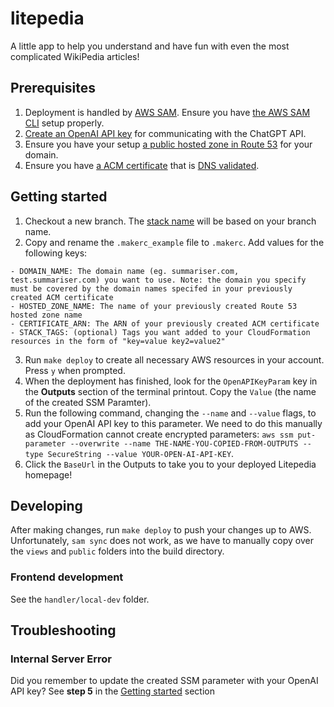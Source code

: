 # litepedia

A little app to help you understand and have fun with even the most complicated WikiPedia articles!

## Prerequisites

1. Deployment is handled by [AWS SAM](https://docs.aws.amazon.com/serverless-application-model/latest/developerguide/what-is-sam.html#what-is-sam-cli). Ensure you have [the AWS SAM CLI](https://docs.aws.amazon.com/serverless-application-model/latest/developerguide/prerequisites.html) setup properly.
2. [Create an OpenAI API key](https://platform.openai.com/account/api-keys) for communicating with the ChatGPT API.
3. Ensure you have your setup [a public hosted zone in Route 53](https://docs.aws.amazon.com/Route53/latest/DeveloperGuide/CreatingHostedZone.html) for your domain.
4. Ensure you have [a ACM certificate](https://docs.aws.amazon.com/acm/latest/userguide/gs-acm-request-public.html) that is [DNS validated](https://docs.aws.amazon.com/acm/latest/userguide/dns-validation.html).

## Getting started

1. Checkout a new branch. The [stack name](https://docs.aws.amazon.com/AWSCloudFormation/latest/UserGuide/cfn-using-console-create-stack-parameters.html) will be based on your branch name.
2. Copy and rename the `.makerc_example` file to `.makerc`. Add values for the following keys:

```
- DOMAIN_NAME: The domain name (eg. summariser.com, test.summariser.com) you want to use. Note: the domain you specify must be covered by the domain names specifed in your previously created ACM certificate
- HOSTED_ZONE_NAME: The name of your previously created Route 53 hosted zone name
- CERTIFICATE_ARN: The ARN of your previously created ACM certificate
- STACK_TAGS: (optional) Tags you want added to your CloudFormation resources in the form of "key=value key2=value2"
```

3. Run `make deploy` to create all necessary AWS resources in your account. Press `y` when prompted.
4. When the deployment has finished, look for the `OpenAPIKeyParam` key in the **Outputs** section of the terminal printout. Copy the `Value` (the name of the created SSM Paramter).
5. Run the following command, changing the `--name` and `--value` flags, to add your OpenAI API key to this parameter. We need to do this manually as CloudFormation cannot create encrypted parameters: `aws ssm put-parameter --overwrite --name THE-NAME-YOU-COPIED-FROM-OUTPUTS --type SecureString --value YOUR-OPEN-AI-API-KEY`.
6. Click the `BaseUrl` in the Outputs to take you to your deployed Litepedia homepage!

## Developing

After making changes, run `make deploy` to push your changes up to AWS. Unfortunately, `sam sync` does not work, as we have to manually copy over the `views` and `public` folders into the build directory.

### Frontend development

See the `handler/local-dev` folder.

## Troubleshooting

### Internal Server Error

Did you remember to update the created SSM parameter with your OpenAI API key? See **step 5** in the [Getting started](#getting-started) section
